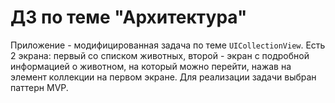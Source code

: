 # ДЗ по теме "Архитектура"

Приложение - модифицированная задача по теме `UICollectionView`. Есть 2 экрана: первый со списком животных, второй - экран с подробной информацией о животном, на который можно перейти, нажав на элемент коллекции на первом экране. Для реализации задачи выбран паттерн MVP.
